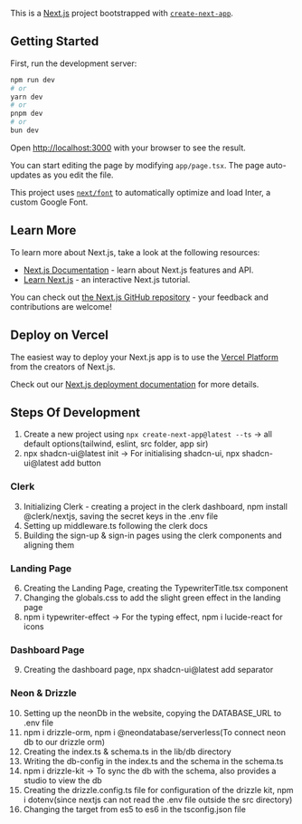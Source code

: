 This is a [Next.js](https://nextjs.org/) project bootstrapped with [`create-next-app`](https://github.com/vercel/next.js/tree/canary/packages/create-next-app).

## Getting Started

First, run the development server:

```bash
npm run dev
# or
yarn dev
# or
pnpm dev
# or
bun dev
```

Open [http://localhost:3000](http://localhost:3000) with your browser to see the result.

You can start editing the page by modifying `app/page.tsx`. The page auto-updates as you edit the file.

This project uses [`next/font`](https://nextjs.org/docs/basic-features/font-optimization) to automatically optimize and load Inter, a custom Google Font.

## Learn More

To learn more about Next.js, take a look at the following resources:

- [Next.js Documentation](https://nextjs.org/docs) - learn about Next.js features and API.
- [Learn Next.js](https://nextjs.org/learn) - an interactive Next.js tutorial.

You can check out [the Next.js GitHub repository](https://github.com/vercel/next.js/) - your feedback and contributions are welcome!

## Deploy on Vercel

The easiest way to deploy your Next.js app is to use the [Vercel Platform](https://vercel.com/new?utm_medium=default-template&filter=next.js&utm_source=create-next-app&utm_campaign=create-next-app-readme) from the creators of Next.js.

Check out our [Next.js deployment documentation](https://nextjs.org/docs/deployment) for more details.

## Steps Of Development
1. Create a new project using `npx create-next-app@latest --ts` -> all default options(tailwind, eslint, src folder, app sir)
2. npx shadcn-ui@latest init -> For initialising shadcn-ui, npx shadcn-ui@latest add button

### Clerk
3. Initializing Clerk - creating a project in the clerk dashboard, npm install @clerk/nextjs, saving the secret keys in the .env file
4. Setting up middleware.ts following the clerk docs
5. Building the sign-up & sign-in pages using the clerk components and aligning them


### Landing Page
6. Creating the Landing Page, creating the TypewriterTitle.tsx component
7. Changing the globals.css to add the slight green effect in the landing page
8. npm i typewriter-effect -> For the typing effect, npm i lucide-react for icons


### Dashboard Page
9. Creating the dashboard page, npx shadcn-ui@latest add separator

### Neon & Drizzle
10. Setting up the neonDb in the website, copying the DATABASE_URL to .env file
11. npm i drizzle-orm, npm i @neondatabase/serverless(To connect neon db to our drizzle orm)
12. Creating the index.ts & schema.ts in the lib/db directory
13. Writing the db-config in the index.ts and the schema in the schema.ts
14. npm i drizzle-kit -> To sync the db with the schema, also provides a studio to view the db
15. Creating the drizzle.config.ts file for configuration of the drizzle kit, npm i dotenv(since nextjs can not read the .env file outside the src directory)
16. Changing the target from es5 to es6 in the tsconfig.json file 